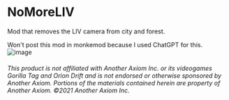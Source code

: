 # NoMoreLIV
Mod that removes the LIV camera from city and forest.

Won't post this mod in monkemod because I used ChatGPT for this.
![image](https://raw.githubusercontent.com/defaultuser0-nerd/NoMoreLIV/refs/heads/main/Screenshot%202024-12-14%20083520.png)
###### This product is not affiliated with Another Axiom Inc. or its videogames Gorilla Tag and Orion Drift and is not endorsed or otherwise sponsored by Another Axiom. Portions of the materials contained herein are property of Another Axiom. ©2021 Another Axiom Inc.
